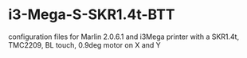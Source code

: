 # i3-Mega-S-SKR1.4t-BTT
configuration files for Marlin 2.0.6.1 and i3Mega printer with a SKR1.4t, TMC2209, BL touch, 0.9deg motor on X and Y
